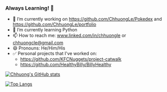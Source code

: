 ### Always Learning! 👋

<!--
**ChhuongLe/ChhuongLe** is a ✨ _special_ ✨ repository because its `README.md` (this file) appears on your GitHub profile.

Here are some ideas to get you started:

- 🔭 I’m currently working on: 
  - https://github.com/ChhuongLe/Pokedex 
  - https://github.com/ChhuongLe/portfolio
  - https://github.com/RecyclePG/RecyclePG
  - https://github.com/ChhuongLe/TodoList
- 🌱 I’m currently learning: 
  - React-Native
  - JavaScipt
  - Python
- 📫 How to reach me: www.linked.com/in/chhuongle or chhuongcle@gmail.com
- 😄 Pronouns: He/Him/His
-->

- 🔭 I’m currently working on https://github.com/ChhuongLe/Pokedex and https://github.com/ChhuongLe/portfolio
- 🌱 I’m currently learning Python 
- 📫 How to reach me: www.linked.com/in/chhuongle or chhuongcle@gmail.com
- 😄 Pronouns: He/Him/His
- :white_check_mark: Personal projects that I've worked on:
  - https://github.com/KFCNuggets/project-catwalk  
  - https://github.com/HealthyBilly/BillyHealthy
  
[![Chhuong's GitHub stats](https://github-readme-stats.vercel.app/api?username=chhuongle)](https://github.com/chhuongle/github-readme-stats) 

[![Top Langs](https://github-readme-stats.vercel.app/api/top-langs/?username=chhuongle)](https://github.com/chhuongle/github-readme-stats)
